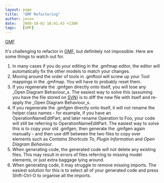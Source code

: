 ```yaml
---
layout: page
title:  "GMF Refactoring"
author: jevon
date:   2008-10-02 16:41:43 +1300
tags:   [GMF]
---
```


[GMF](gmf.md)

It's challenging to refactor in [GMF](gmf.md), but definitely not impossible. Here are some things to watch out for.

1. In many cases if you do your editing in the .gmfmap editor, the editor will automatically fix the other models to match your changes.
1. Moving around the order of tools in .gmftool will screw up your Tool mappings in the .gmfmap. You will have to probably reset them.
1. If you regenerate the .gmfgen directly onto itself, you will lose any _Open Diagram Behaviour_s. The easiest way to solve this (assuming you have the file stored on [SVN](svn.md)) is to diff the new file with itself and re-apply the _Open Diagram Behaviour_s.
1. If you regenerate the .gmfgen directly onto itself, it will not rename the helper class names - for example, if you have an OperationNameEditPart, and later rename Operation to Foo, your code will still be referring to OperationNameEditPart. The easiest way to solve this is to copy your old .gmfgen, then generate the .gmfgen again manually - and then use diff between the two files to copy over elements such as _Contains Shortcuts To_, _Plugin Information_ and _Open Diagram Behaviour_.
1. When generating code, the generated code will _not_ delete any existing files. This may result in errors of files referring to missing model elements, or just extra baggage lying around.
1. When generating code, it may struggle to remove missing imports. The easiest solution for this is to select all of your generated code and press Shift-Ctrl-O to organise all the imports.
